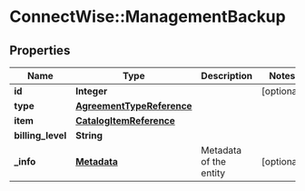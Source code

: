 # ConnectWise::ManagementBackup

## Properties
Name | Type | Description | Notes
------------ | ------------- | ------------- | -------------
**id** | **Integer** |  | [optional] 
**type** | [**AgreementTypeReference**](AgreementTypeReference.md) |  | 
**item** | [**CatalogItemReference**](CatalogItemReference.md) |  | 
**billing_level** | **String** |  | 
**_info** | [**Metadata**](Metadata.md) | Metadata of the entity | [optional] 


